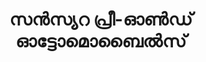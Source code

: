 ---
title: "സൻസ്യറ പ്രീ-ഓൺഡ് ഓട്ടോമൊബൈൽസ്"
url: /muvaarrrrupulll/s-syrr-prii-oo-dd-oottttoomobai-s/
shop: Autohaus
---
